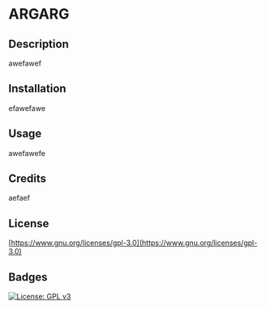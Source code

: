# ARGARG

## Description
  
awefawef
  
## Installation
  
efawefawe
  
## Usage
  
awefawefe
  
## Credits
  
aefaef
  
## License

[https://www.gnu.org/licenses/gpl-3.0](https://www.gnu.org/licenses/gpl-3.0)

## Badges

[![License: GPL v3](https://img.shields.io/badge/License-GPLv3-blue.svg)](https://www.gnu.org/licenses/gpl-3.0)